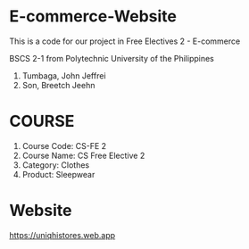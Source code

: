 # E-commerce-Website
This is a code for our project in Free Electives 2 - E-commerce

BSCS 2-1 from Polytechnic University of the Philippines
1. Tumbaga, John Jeffrei
2. Son, Breetch Jeehn

# COURSE
1. Course Code: CS-FE 2
2. Course Name: CS Free Elective 2
3. Category: Clothes
4. Product: Sleepwear

# Website
https://uniqhistores.web.app


